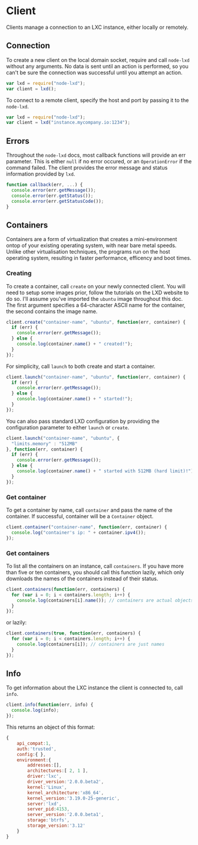 # Client

Clients manage a connection to an LXC instance, either locally or remotely.

## Connection

To create a new client on the local domain socket, require and call `node-lxd` without any arguments. No data is sent until an action is performed, so you can't be sure the connection was successful until you attempt an action.

```js
var lxd = require("node-lxd");
var client = lxd();
```

To connect to a remote client, specify the host and port by passing it to the `node-lxd`.

```js
var lxd = require("node-lxd");
var client = lxd("instance.mycompany.io:1234");
```

## Errors

Throughout the `node-lxd` docs, most callback functions will provide an err parameter. This is either `null` if no error occured, or an `OperationError` if the command failed. The client provides the error message and status information provided by `lxd`.

```js
function callback(err, ...) {
  console.error(err.getMessage());
  console.error(err.getStatus());
  console.error(err.getStatusCode());
}
```

## Containers

Containers are a form of virtualization that creates a mini-environment ontop of your existing operating system, with near bare metal speeds. Unlike other virtualisation techniques, the programs run on the host operating system, resulting in faster performance, efficency and boot times.

### Creating

To create a container, call `create` on your newly connected client. You will need to setup some images prior, follow the tutorials on the LXD website to do so. I'll assume you've imported the `ubuntu` image throughout this doc. The first argument specifies a 64-character ASCII name for the container, the second contains the image name.

```js
client.create("container-name", "ubuntu", function(err, container) {
  if (err) {
    console.error(err.getMessage());
  } else {
    console.log(container.name() + " created!");
  }
});
```

For simplicity, call `launch` to both create and start a container.

```js
client.launch("container-name", "ubuntu", function(err, container) {
  if (err) {
    console.error(err.getMessage());
  } else {
    console.log(container.name() + " started!");
  }
});
```

You can also pass standard LXD configuration by providing the configuration parameter to either `launch` or `create`.

```js
client.launch("container-name", "ubuntu", {
  "limits.memory" : "512MB"
}, function(err, container) {
  if (err) {
    console.error(err.getMessage());
  } else {
    console.log(container.name() + " started with 512MB (hard limit)!");
  }
});
```

### Get container

To get a container by name, call `container` and pass the name of the container. If successful, container will be a `Container` object.

```js
client.container("container-name", function(err, container) {
  console.log("container's ip: " + container.ipv4());
});
```

### Get containers

To list all the containers on an instance, call `containers`. If you have more than five or ten containers, you should call this function lazily, which only downloads the names of the containers instead of their status.

```js
client.containers(function(err, containers) {
  for (var i = 0; i < containers.length; i++) {
    console.log(containers[i].name()); // containers are actual objects
  }
});
```

or lazily:

```js
client.containers(true, function(err, containers) {
  for (var i = 0; i < containers.length; i++) {
    console.log(containers[i]); // containers are just names
  }
});
```

## Info

To get information about the LXC instance the client is connected to, call `info`.

```js
client.info(function(err, info) {
  console.log(info);
});
```

This returns an object of this format:

```js
{
    api_compat:1,
    auth:'trusted',
    config:{ },
    environment:{
        addresses:[],
        architectures:[ 2, 1 ],
        driver:'lxc',
        driver_version:'2.0.0.beta2',
        kernel:'Linux',
        kernel_architecture:'x86_64',
        kernel_version:'3.19.0-25-generic',
        server:'lxd',
        server_pid:4153,
        server_version:'2.0.0.beta1',
        storage:'btrfs',
        storage_version:'3.12'
    }
}
```
